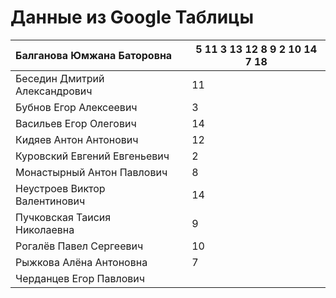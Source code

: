 # Данные из Google Таблицы

| Балганова Юмжана Баторовна |  | 5 11 3 13 12 8 9 2 10 14 7 18 |
| --- | --- | --- |
| Беседин Дмитрий Александрович |  | 11 |
| Бубнов Егор Алексеевич |  | 3 |
| Васильев Егор Олегович |  | 14 |
| Кидяев Антон Антонович |  | 12 |
| Куровский Евгений Евгеньевич |  | 2 |
| Монастырный Антон Павлович |  | 8 |
| Неустроев Виктор Валентинович |  | 14 |
| Пучковская Таисия Николаевна |  | 9 |
| Рогалёв Павел Сергеевич |  | 10 |
| Рыжкова Алёна Антоновна |  | 7 |
| Черданцев Егор Павлович |  |  |
